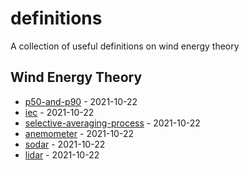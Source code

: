 # definitions

A collection of useful definitions on wind energy theory

<!-- index starts -->
## Wind Energy Theory

* [p50-and-p90](https://github.com/rdmolony/definitions/blob/main/wind-energy-theory/p50-and-p90.yaml) - 2021-10-22
* [iec](https://github.com/rdmolony/definitions/blob/main/wind-energy-theory/iec.yaml) - 2021-10-22
* [selective-averaging-process](https://github.com/rdmolony/definitions/blob/main/wind-energy-theory/selective-averaging-process.yaml) - 2021-10-22
* [anemometer](https://github.com/rdmolony/definitions/blob/main/wind-energy-theory/anemometer.yaml) - 2021-10-22
* [sodar](https://github.com/rdmolony/definitions/blob/main/wind-energy-theory/sodar.yaml) - 2021-10-22
* [lidar](https://github.com/rdmolony/definitions/blob/main/wind-energy-theory/lidar.yaml) - 2021-10-22
<!-- index ends -->
